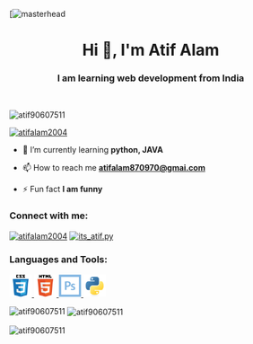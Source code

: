 [![masterhead](https://1.bp.blogspot.com/-7A4WynwLsMw/XbBpCXG8fHI/AAAAAAAAMt4/uOa1bpLskYgrwGbllhSu2SDj_Mig8SXJQCLcBGAsYHQ/s1600/2000_600px.gif)
<h1 align="center">Hi 👋, I'm Atif Alam</h1>
<h3 align="center">I am learning web development from India</h3>
<img align"right" alt"coding" width"400" src"https://cdn.dribbble.com/users/1162077/screenshots/3848914/programmer.gif">

<p align="left"> <img src="https://komarev.com/ghpvc/?username=atif90607511&label=Profile%20views&color=0e75b6&style=flat" alt="atif90607511" /> </p>

<p align="left"> <a href="https://twitter.com/atifalam2004" target="blank"><img src="https://img.shields.io/twitter/follow/atifalam2004?logo=twitter&style=for-the-badge" alt="atifalam2004" /></a> </p>

- 🌱 I’m currently learning **python, JAVA**

- 📫 How to reach me **atifalam870970@gmai.com**

- ⚡ Fun fact **I am funny**

<h3 align="left">Connect with me:</h3>
<p align="left">
<a href="https://twitter.com/atifalam2004" target="blank"><img align="center" src="https://raw.githubusercontent.com/rahuldkjain/github-profile-readme-generator/master/src/images/icons/Social/twitter.svg" alt="atifalam2004" height="30" width="40" /></a>
<a href="https://instagram.com/its_atif.py" target="blank"><img align="center" src="https://raw.githubusercontent.com/rahuldkjain/github-profile-readme-generator/master/src/images/icons/Social/instagram.svg" alt="its_atif.py" height="30" width="40" /></a>
</p>

<h3 align="left">Languages and Tools:</h3>
<p align="left"> <a href="https://www.w3schools.com/css/" target="_blank" rel="noreferrer"> <img src="https://raw.githubusercontent.com/devicons/devicon/master/icons/css3/css3-original-wordmark.svg" alt="css3" width="40" height="40"/> </a> <a href="https://www.w3.org/html/" target="_blank" rel="noreferrer"> <img src="https://raw.githubusercontent.com/devicons/devicon/master/icons/html5/html5-original-wordmark.svg" alt="html5" width="40" height="40"/> </a> <a href="https://www.photoshop.com/en" target="_blank" rel="noreferrer"> <img src="https://raw.githubusercontent.com/devicons/devicon/master/icons/photoshop/photoshop-line.svg" alt="photoshop" width="40" height="40"/> </a> <a href="https://www.python.org" target="_blank" rel="noreferrer"> <img src="https://raw.githubusercontent.com/devicons/devicon/master/icons/python/python-original.svg" alt="python" width="40" height="40"/> </a> </p>

<p><img align="left" src="https://github-readme-stats.vercel.app/api/top-langs?username=atif90607511&show_icons=true&locale=en&layout=compact" alt="atif90607511" /></p>

<p>&nbsp;<img align="center" src="https://github-readme-stats.vercel.app/api?username=atif90607511&show_icons=true&locale=en" alt="atif90607511" /></p>

<p><img align="center" src="https://github-readme-streak-stats.herokuapp.com/?user=atif90607511&" alt="atif90607511" /></p>
